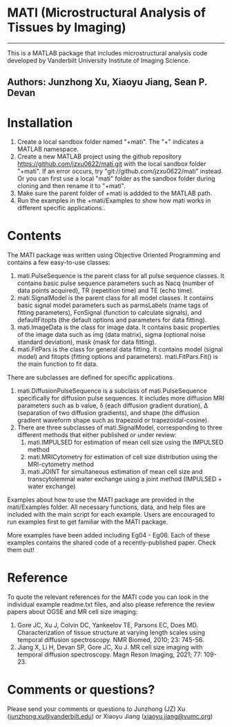 # MATI (Microstructural Analysis of Tissues by Imaging)
---------------------------------------------------------------------------------------------------------------
This is a MATLAB package that includes microstructural analysis code developed by Vanderbilt University Institute of Imaging Science. 

Authors:  Junzhong Xu, Xiaoyu Jiang, Sean P. Devan 
---------------------------------------------------------------------------------------------------------------
# Installation 
1. Create a local sandbox folder named "+mati". The "+" indicates a MATLAB namespace. 
2. Create a new MATLAB project using the github repository https://github.com/jzxu0622/mati.git with the local sandbox folder "+mati". If an error occurs, try "git://github.com/jzxu0622/mati" instead. Or you can first use a local "mati" folder as the sandbox folder during cloning and then rename it to "+mati". 
3. Make sure the parent folder of +mati is addded to the MATLAB path. 
4. Run the examples in the +mati/Examples to show how mati works in different specific applications..

# Contents
The MATI package was written using Objective Oriented Programming and contains a few easy-to-use classes:
1.	mati.PulseSequence is the parent class for all pulse sequence classes. It contains basic pulse sequence parameters such as Nacq (number of data points acquired), TR (repetition time) and TE (echo time). 
2.	mati.SignalModel is the parent class for all model classes. It contains basic signal model parameters such as parmsLabels (name tags of fitting parameters), FcnSignal (function to calculate signals), and defaultFitopts (the default options and parameters for data fitting). 
3.	mati.ImageData is the class for image data. It contains basic properties of the image data such as img (data matrix), sigma (optional noise standard deviation), mask (mask for data fitting). 
4.	mati.FitPars is the class for general data fitting. It contains model (signal model) and fitopts (fitting options and parameters). mati.FitPars.Fit() is the main function to fit data. 

There are subclasses are defined for specific applications. 
1.	mati.DiffusionPulseSequence is a subclass of mati.PulseSequence specifically for diffusion pulse sequences. It includes more diffusion MRI parameters such as b value, δ (each diffusion gradient duration), Δ (separation of two diffusion gradients), and shape (the diffusion gradient waveform shape such as trapezoid or trapezoidal-cosine). 
2.	There are three subclasses of mati.SignalModel, corresponding to three different methods that either published or under review: 
    1.	mati.IMPULSED for estimation of mean cell size using the IMPULSED method
    2.	mati.MRICytometry for estimation of cell size distribution using the MRI-cytometry method
    3.	mati.JOINT for simultaneous estimation of mean cell size and transcytolemmal water exchange using a joint method (IMPULSED + water exchange)

Examples about how to use the MATI package are provided in the mati/Examples folder. All necessary functions, data, and help files are included with the main script for each example. Users are encouraged to run examples first to get familiar with the MATI package. 

More examples have been added including Eg04 - Eg06. Each of these examples contains the shared code of a recently-published paper. Check them out! 

# Reference 
To quote the relevant references for the MATI code you can look in the individual example readme.txt files, and also please reference the review papers about OGSE and MR cell size imaging:
1.	Gore JC, Xu J, Colvin DC, Yankeelov TE, Parsons EC, Does MD. Characterization of tissue structure at varying length scales using temporal diffusion spectroscopy. NMR Biomed, 2010; 23: 745-56.
2.	Jiang X, Li H, Devan SP, Gore JC, Xu J. MR cell size imaging with temporal diffusion spectroscopy. Magn Reson Imaging, 2021; 77: 109-23.

# Comments or questions? 
Please send your comments or questions to Junzhong (JZ) Xu (junzhong.xu@vanderbilt.edu) or Xiaoyu Jiang (xiaoyu.jiang@vumc.org) 


